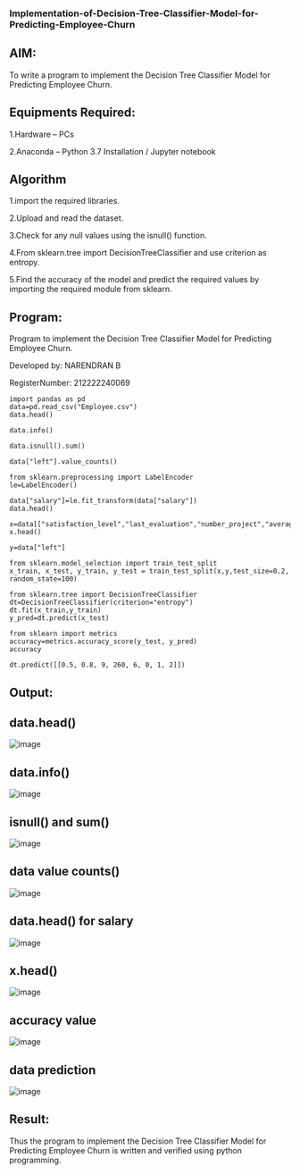 ### Implementation-of-Decision-Tree-Classifier-Model-for-Predicting-Employee-Churn
## AIM:
To write a program to implement the Decision Tree Classifier Model for Predicting Employee Churn.

## Equipments Required:
 1.Hardware – PCs

2.Anaconda – Python 3.7 Installation / Jupyter notebook

## Algorithm

1.import the required libraries.

2.Upload and read the dataset.

3.Check for any null values using the isnull() function.

4.From sklearn.tree import DecisionTreeClassifier and use criterion as entropy.

5.Find the accuracy of the model and predict the required values by importing the required module from sklearn.
## Program:
Program to implement the Decision Tree Classifier Model for Predicting Employee Churn.

Developed by: NARENDRAN B 

RegisterNumber:  212222240069
```
import pandas as pd
data=pd.read_csv("Employee.csv")
data.head()

data.info()

data.isnull().sum()

data["left"].value_counts()

from sklearn.preprocessing import LabelEncoder 
le=LabelEncoder()

data["salary"]=le.fit_transform(data["salary"])
data.head()

x=data[["satisfaction_level","last_evaluation","number_project","average_montly_hours","time_spend_company","Work_accident","promotion_last_5years","salary"]]
x.head()

y=data["left"]

from sklearn.model_selection import train_test_split
x_train, x_test, y_train, y_test = train_test_split(x,y,test_size=0.2, random_state=100)

from sklearn.tree import DecisionTreeClassifier
dt=DecisionTreeClassifier(criterion="entropy")
dt.fit(x_train,y_train)
y_pred=dt.predict(x_test)

from sklearn import metrics
accuracy=metrics.accuracy_score(y_test, y_pred)
accuracy

dt.predict([[0.5, 0.8, 9, 260, 6, 0, 1, 2]])
```
## Output:
## data.head()
![image](https://github.com/naren2704/Implementation-of-Decision-Tree-Classifier-Model-for-Predicting-Employee-Churn/assets/118706984/23683ccc-de8e-43a9-921a-0fed0d198512)
## data.info()
![image](https://github.com/naren2704/Implementation-of-Decision-Tree-Classifier-Model-for-Predicting-Employee-Churn/assets/118706984/18c09de5-9bb4-4312-b8d1-3a7b070fd7c7)
## isnull() and sum()
![image](https://github.com/naren2704/Implementation-of-Decision-Tree-Classifier-Model-for-Predicting-Employee-Churn/assets/118706984/d8c95f23-47d5-43db-88f9-de7b17c0667a)
## data value counts()
![image](https://github.com/naren2704/Implementation-of-Decision-Tree-Classifier-Model-for-Predicting-Employee-Churn/assets/118706984/07fc6a78-40eb-40ef-978f-17a0381b7b4a)
## data.head() for salary
![image](https://github.com/naren2704/Implementation-of-Decision-Tree-Classifier-Model-for-Predicting-Employee-Churn/assets/118706984/506651dc-1ebf-4518-8142-c2ff46e9810d)
## x.head()
![image](https://github.com/naren2704/Implementation-of-Decision-Tree-Classifier-Model-for-Predicting-Employee-Churn/assets/118706984/ce5be054-8020-4e22-9e29-a6c809a348f9)
## accuracy value
![image](https://github.com/naren2704/Implementation-of-Decision-Tree-Classifier-Model-for-Predicting-Employee-Churn/assets/118706984/af66b379-71a3-465b-b148-0c38f9685e78)
## data prediction
![image](https://github.com/naren2704/Implementation-of-Decision-Tree-Classifier-Model-for-Predicting-Employee-Churn/assets/118706984/34e73a94-8769-4aae-a818-d3a01caa80de)
## Result:
Thus the program to implement the Decision Tree Classifier Model for Predicting Employee Churn is written and verified using python programming.
